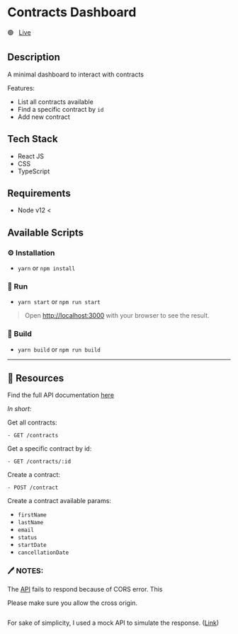 # Contracts Dashboard

🟢 &nbsp; [Live](https://contracts-dashboard-mrcookiez.vercel.app/)

## Description

A minimal dashboard to interact with contracts

Features:

- List all contracts available
- Find a specific contract by `id`
- Add new contract

## Tech Stack

- React JS
- CSS
- TypeScript

## Requirements

- Node v12 <

## Available Scripts

### ⚙️ Installation

- `yarn` or `npm install`

### 🏃 Run

- `yarn start` or `npm run start`

> Open [http://localhost:3000](http://localhost:3000) with your browser to see the result.

### 👷 Build

- `yarn build` or `npm run build`

<hr />

## 📖 Resources

Find the full API documentation [here](https://frontend-coding-project.herokuapp.com/)

<i>In short:</i>

Get all contracts:

```
- GET /contracts
```

Get a specific contract by id:

```
- GET /contracts/:id
```

Create a contract:

```
- POST /contract
```

Create a contract available params:

- `firstName`
- `lastName`
- `email`
- `status`
- `startDate`
- `cancellationDate`


### 🖊️ NOTES:

The [API](frontend-coding-project.herokuapp.com) fails to respond because of CORS error. This

Please make sure you allow the cross origin.

```

```

For sake of simplicity, I used a mock API to simulate the response. ([Link](https://61febb35a58a4e00173c999d.mockapi.io/api/contracts))